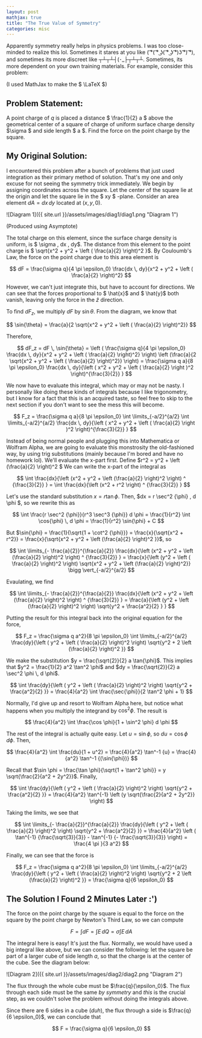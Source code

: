 ```yaml
---
layout: post
mathjax: true
title: "The True Value of Symmetry"
categories: misc
---
```


Apparently symmetry really helps in physics problems. I was too close-minded to realize this lol.
Sometimes it stares at you like ( ͡°( ͡° ͜ʖ( ͡° ͜ʖ ͡°)ʖ ͡°) ͡°), and sometimes its more discreet like ┬┴┬┴┤(･_├┬┴┬┴.
Sometimes, its more dependent on your own training materials.
For example, consider this problem:

(I used MathJax to make the $ \LaTeX $)

## Problem Statement:
A point charge of $q$ is placed a distance $ \frac{1}{2} a $ above the geometrical center of a square of charge of uniform surface charge density $\sigma $ and side length $ a $. Find the force on the point charge by the square.

## My Original Solution:
I encountered this problem after a bunch of problems that just used integration as their primary method of solution.
That's my one and only excuse for not seeing the symmetry trick immediately.
We begin by assigning coordinates across the square.
Let the center of the square lie at the origin and let the square lie in the $ xy $ -plane.
Consider an area element $dA = dx \, dy$ located at $(x,y,0)$.


![Diagram 1]({{ site.url }}/assets/images/diag1/diag1.png "Diagram 1")


(Produced using Asymptote)

The total charge on this element, since the surface charge density is uniform, is $ \sigma \, dx \, dy$.
The distance from this element to the point charge is $ \sqrt{x^2 + y^2 + \left ( \frac{a}{2} \right)^2 }$.
By Couloumb's Law, the force on the point charge due to this area element is

$$ dF = \frac{\sigma q}{4 \pi \epsilon_0} \frac{dx \, dy}{x^2 + y^2 + \left ( \frac{a}{2} \right)^2} $$

However, we can't just integrate this, but have to account for directions. We can see that the forces proportional to $ \hat{x}$ and $ \hat{y}$ both vanish, leaving only the force in the $\hat{z}$ direction.


To find $dF_z$, we multiply $dF$ by $\sin{\theta}$. From the diagram, we know that

$$ \sin{\theta} = \frac{a}{2 \sqrt{x^2 + y^2 + \left ( \frac{a}{2} \right)^2}} $$

Therefore,


$$
dF_z = dF \, \sin{\theta} = \left ( \frac{\sigma q}{4 \pi \epsilon_0} \frac{dx \, dy}{x^2 + y^2 + \left ( \frac{a}{2} \right)^2} \right) \left (\frac{a}{2 \sqrt{x^2 + y^2 + \left ( \frac{a}{2} \right)^2}} \right) = \frac{\sigma q a}{8 \pi \epsilon_0} \frac{dx \, dy}{\left ( x^2 + y^2 + \left ( \frac{a}{2} \right )^2 \right)^{\frac{3}{2}} }
$$


We now have to evaluate this integral, which may or may not be nasty. I personally like doing these kinds of integrals because I like trigonometry, but I know for a fact that this is an acquired taste, so feel free to skip to the next section if you don't want to see the mess this will become.


$$
    F_z = \frac{\sigma q a}{8 \pi \epsilon_0} \int \limits_{-a/2}^{a/2} \int \limits_{-a/2}^{a/2} \frac{dx \, dy}{\left ( x^2 + y^2 + \left ( \frac{a}{2} \right )^2 \right)^{\frac{3}{2}} }
$$


Instead of being normal people and plugging this into Mathematica or Wolfram Alpha, we are going to evaluate this monstrosity the old-fashioned way, by using trig substitutions (mainly because I'm bored and have no homework lol). We'll evaluate the x-part first.
Define $r^2 = y^2 + \left (\frac{a}{2} \right)^2 $  We can write the x-part of the integral as


$$
\int \frac{dx}{\left (x^2 + y^2 + \left (\frac{a}{2} \right)^2 \right) ^ {\frac{3}{2}} } =  \int \frac{dx}{\left (x^2 + r^2 \right) ^ {\frac{3}{2}} }
$$


Let's use the standard substitution $x = r \tan{\phi}$. Then, $dx = r \sec^2 {\phi} \, d \phi $, so we rewrite this as


$$
\int \frac{r \sec^2 {\phi}}{r^3 \sec^3 {\phi}} d \phi = \frac{1}{r^2} \int \cos{\phi} \, d \phi = \frac{1}{r^2} \sin{\phi} + C
$$


But $\sin{\phi} = \frac{1}{\sqrt{1 + \cot^2 {\phi}}} =  \frac{x}{\sqrt{x^2 + r^2}} = \frac{x}{\sqrt{x^2 + y^2 + \left (\frac{a}{2} \right)^2 }}$, so


$$
\int \limits_{- \frac{a}{2}}^{\frac{a}{2}} \frac{dx}{\left (x^2 + y^2 + \left (\frac{a}{2} \right)^2 \right) ^ {\frac{3}{2}} } = \frac{x}{\left (y^2 + \left ( \frac{a}{2} \right)^2 \right) \sqrt{x^2 + y^2 + \left (\frac{a}{2} \right)^2}} \bigg \vert_{-a/2}^{a/2}
$$

Evaulating, we find


$$
\int \limits_{- \frac{a}{2}}^{\frac{a}{2}} \frac{dx}{\left (x^2 + y^2 + \left (\frac{a}{2} \right)^2 \right) ^ {\frac{3}{2}} } = \frac{a}{\left (y^2 + \left (\frac{a}{2} \right)^2 \right) \sqrt{y^2 + \frac{a^2}{2} } }
$$

Putting the result for this integral back into the original equation for the force,


$$
F_z = \frac{\sigma q a^2}{8 \pi \epsilon_0} \int \limits_{-a/2}^{a/2} \frac{dy}{\left ( y^2 + \left ( \frac{a}{2} \right)^2 \right) \sqrt{y^2 + 2 \left (\frac{a}{2} \right)^2 }}
$$

We make the substitution $y = \frac{\sqrt{2}}{2} a \tan{\phi}$.
This implies that $y^2 = \frac{1}{2} a^2 \tan^2 \phi$ and $dy = \frac{\sqrt{2}}{2} a \sec^2 \phi \, d \phi$.


$$
\int \frac{dy}{\left ( y^2 + \left ( \frac{a}{2} \right)^2 \right) \sqrt{y^2 +  \frac{a^2}{2} }} = \frac{4}{a^2} \int \frac{\sec{\phi}}{2 \tan^2 \phi + 1}
$$

Normally, I'd give up and resort to Wolfram Alpha here, but notice what happens when you multiply the integrand by $\cos^2 \phi$. The result is


$$
\frac{4}{a^2} \int \frac{\cos \phi}{1 + \sin^2 \phi} d \phi
$$


The rest of the integral is actually quite easy. Let $u = \sin \phi$, so $du = \cos \phi \, d \phi$. Then,


$$
\frac{4}{a^2} \int \frac{du}{1 + u^2} = \frac{4}{a^2} \tan^-1 {u} = \frac{4}{a^2} \tan^-1 {(\sin{\phi})}
$$


Recall that $\sin \phi = \frac{\tan \phi}{\sqrt{1 + \tan^2 \phi}} = y \sqrt{\frac{2}{a^2 + 2y^2}}$. Finally,


$$
\int \frac{dy}{\left ( y^2 + \left ( \frac{a}{2} \right)^2 \right) \sqrt{y^2 +  \frac{a^2}{2} }} = \frac{4}{a^2} \tan^{-1} \left (y \sqrt{\frac{2}{a^2 + 2y^2}} \right)
$$


Taking the limits, we see that


$$
\int \limits_{- \frac{a}{2}}^{\frac{a}{2}} \frac{dy}{\left ( y^2 + \left ( \frac{a}{2} \right)^2 \right) \sqrt{y^2 +  \frac{a^2}{2} }} = \frac{4}{a^2} \left ( \tan^{-1} {\frac{\sqrt{3}}{3}} - \tan^{-1} {- \frac{\sqrt{3}}{3}} \right) = \frac{4 \pi }{3 a^2}
$$


Finally, we can see that the force is


$$
F_z = \frac{\sigma q a^2}{8 \pi \epsilon_0} \int \limits_{-a/2}^{a/2} \frac{dy}{\left ( y^2 + \left ( \frac{a}{2} \right)^2 \right) \sqrt{y^2 + 2 \left (\frac{a}{2} \right)^2 }} = \frac{\sigma q}{6 \epsilon_0}
$$

## The Solution I Found 2 Minutes Later :')




The force on the point charge by the square is equal to the force on the square by the point charge by Newton's Third Law, so we can compute


$$
F = \int dF = \int E \, dQ = \sigma \int E \, dA
$$

The integral here is easy! It's just the flux. Normally, we would have used a big integral like above, but we can consider the following: let the square be part of a larger cube of side length $a$, so that the charge is at the center of the cube. See the diagram below:


![Diagram 2]({{ site.url }}/assets/images/diag2/diag2.png "Diagram 2")


The flux through the whole cube must be $\frac{q}{\epsilon_0}$.
The flux through each side must be the same *by symmetry* and *this* is the crucial step, as we couldn't solve the problem without doing the integrals above.

Since there are 6 sides in a cube (*duh*), the flux through a side is $\frac{q}{6 \epsilon_0}$, we can conclude that


$$
F = \frac{\sigma q}{6 \epsilon_0}
$$
